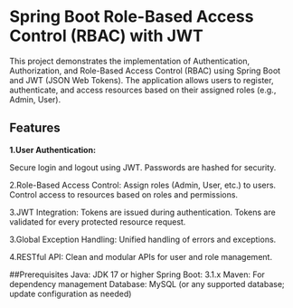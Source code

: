 # Spring Boot Role-Based Access Control (RBAC) with JWT

This project demonstrates the implementation of Authentication, Authorization, and Role-Based Access Control (RBAC) using Spring Boot and JWT (JSON Web Tokens). The application allows users to register, authenticate, and access resources based on their assigned roles (e.g., Admin, User).

## Features
**1.User Authentication:**

  Secure login and logout using JWT.
  Passwords are hashed for security.
  
2.Role-Based Access Control:
  Assign roles (Admin, User, etc.) to users.
  Control access to resources based on roles and permissions.
  
3.JWT Integration:
  Tokens are issued during authentication.
  Tokens are validated for every protected resource request.

3.Global Exception Handling:
  Unified handling of errors and exceptions.
  
4.RESTful API:
  Clean and modular APIs for user and role management.

##Prerequisites
Java: JDK 17 or higher
Spring Boot: 3.1.x
Maven: For dependency management
Database: MySQL (or any supported database; update configuration as needed)

	
